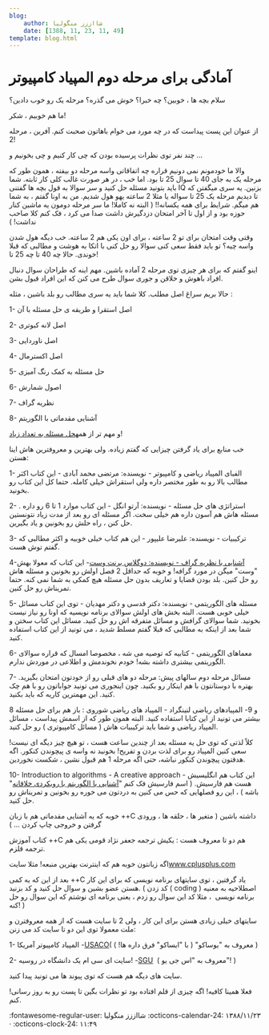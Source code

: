 ```yaml
---
blog:
    author: شااززز منگولیا
    date: [1388, 11, 23, 11, 49]
template: blog.html
---
```

# آمادگی برای مرحله دوم المپیاد کامپیوتر

<div class="cnt">
سلام بچه ها ، خوبین؟ چه خبرا؟ خوش می گذره؟ مرحله یک رو خوب دادین؟<p>ما هم خوبیم ، شکر!</p>
<p>از عنوان این پست پیداست که در چه مورد می خوام باهاتون صحبت کنم. آفرین ، مرحله 2!</p>
<p>چند نفر توی نظرات پرسیده بودن که چی کار کنیم و چی بخونیم و ...</p>
<p>والا ما خودمونم نمی دونیم قراره چه اتفاقاتی واسه مرحله دو بیفته ، همون طور که مرحله یک به جای 40 تا سوال 25 تا بود. اما خب ، در هر صورت غالب کلی کار ثابته. شما باید بتونید مسئله حل کنید و سر سوالا به قول بچه ها گفتنی IQ بزنین. یه سری میگفتن که تا دیدیم مرحله یک 25 تا سواله یا مثلا 2 ساعته یهو هول شدیم. من به اونا گفتم ، به شما هم میگم. شرایط برای همه یکسانه!! ( البته نه کاملا! ما سر مرحله دومون یه ماشین کنار حوزه بود و از اول تا آخر امتحان دزدگیرش داشت صدا می کرد ، فک کنم کلا صاحب نداشت! )</p>
<p>وقتی وقت امتحان برای تو 2 ساعته ، برای اون یکی هم 2 ساعته. خب دیگه هول شدن واسه چیه؟ تو باید فقط سعی کنی سوالا رو حل کنی با اتکا به هوشت و مطالبی که قبلا خوندی. حالا چه 40 تا چه 25 تا!</p>
<p>اینو گفتم که برای هر چیزی توی مرحله 2 آماده باشین. مهم اینه که طراحان سوال دنبال افراد باهوش و خلاقن و جوری سوال طرح می کنن که این افراد قبول بشن.</p>
<p>حالا بریم سراغ اصل مطلب. کلا شما باید یه سری مطالب رو بلد باشین ، مثله :</p>
<p>1- اصل استقرا و طریقه ی حل مسئله با آن</p>
<p>2- اصل لانه کبوتری</p>
<p>3- اصل ناوردایی</p>
<p>4- اصل اکسترمال</p>
<p>5- حل مسئله به کمک رنگ آمیزی</p>
<p>6- اصول شمارش</p>
<p>7- نظریه گراف</p>
<p>8- آشنایی مقدماتی با الگوریتم</p>
<p>و مهم تر از همه<u>حل مسئله به تعداد زیاد</u>!</p>
<p>خب منابع برای یاد گرفتن چیزایی که گفتم زیاده. ولی بهترین و معروفترین هاش اینا هستن:</p>
<p>1- الفبای المپیاد ریاضی و کامپیوتر - نویسنده: مرتضی محمد آبادی - این کتاب اکثر مطالب بالا رو به طور مختصر داره ولی استقراش خیلی کامله. حتما کل این کتاب رو بخونید.</p>
<p>2- استراتژی های حل مسئله - نویسنده: آرتو انگل - این کتاب موارد 1 تا 6 رو داره . مسئله هاش هم آسون داره هم خیلی سخت. اگر مسئله ای رو بعد از مدت زیاد نتونستین حل کنن ، راه حلش رو بخونین و یاد بگیرین.</p>
<p>3- ترکیبیات - نویسنده: علیرضا علیپور - این هم کتاب خیلی خوبیه و اکثر مطالبی که گفتم توش هست.</p>
<p>4-<a href="http://www.adinebook.com/gp/product/9647817266/ref=sr_1_1000_4/639-9024980-2725691">آشنایی با نظریه گراف - نویسنده: دوگلاس برنت وست</a>- این کتاب که معولا بهش "وست" میگن در مورد گرافه! و خوبه که حداقل 2 فصل اولش رو بخونین و مسئله هاش رو حل کنین. بلد بودن قضایا و تعاریف بدون حل مسئله هیچ کمکی به شما نمی کنه. حتما تمریناش رو حل کنین.</p>
<p>5- مسئله های الگوریتمی - نویسنده: دکتر قدسی و دکتر مهدیان - توی این کتاب مسائل خیلی خوبی هست. البته بخش های اولش سوالای برنامه نویسیه که اونا رو نیاز نیست بخونید. شما سوالای گرافش و مسائل متفرقه اش رو حل کنید. مسائل این کتاب سختن و شما بعد از اینکه به مطالبی که قبلا گفتم مسلط شدید ، می تونید از این کتاب استفاده کنید.</p>
<p>6- معماهای الگوریتمی - کتابیه که توصیه می شه ، مخصوصا امسال که قراره سوالای الگوریتمی بیشتری داشته بشه! خودم نخوندمش و اطلاعی در موردش ندارم.</p>
<p>7- مسائل مرحله دوم سالهای پیش: مرحله دو های قبلی رو از خودتون امتحان بگیرید. بهتره با دوستانتون با هم اینکار رو بکنید. چون اینجوری می تونید جواباتون رو با هم چک کنید. این مهمترین کاریه که باید بکنید.</p>
<p>8 و 9- المپیادهای ریاضی لنینگراد - المپیاد های ریاضی شوروی : باز هم برای حل مسئله بیشتر می تونید از این کتابا استفاده کنید. البته همون طور که از اسمش پیداست ، مسائل المپیاد ریاضی و شما باید ترکیبیات هاش ( مسائل کامپیوتری ) رو حل کنید.</p>
<p>کلاً لذتی که توی حل یه مسئله بعد از چندین ساعت هست ، تو هیچ چیز دیگه ای نیست! سعی کنین المپیاد رو برای لذت بردن و تفریح! بخونید نه واسه ی پیچوندن کنکور. اگه هدفتون پیچوندن کنکور نباشه، حتی اگه مرحله 1 هم قبول نشین ، شکست نخوردین.</p>
<p>10- Introduction to algorithms - A creative approach - این کتاب هم انگلیسیش هست هم فارسیش. ( اسم فارسیش فک کنم "<a href="http://www.adinebook.com/gp/product/9640422793/ref=sr_1_1000_1/639-9024980-2725691">آشنایی با الگوریتم با رویکردی خلاقانه</a>" باشه ) ، این رو فصلهایی که حس می کنین به دردتون می خوره رو بخونین و تمریناش رو حل کنید.</p>
<p>خوبه که یه آشنایی مقدماتی هم با زبان ++C داشته باشین ( متغیر ها ، حلقه ها ، ورودی گرفتن و خروجی چاپ کردن ... )</p>
<p>کتاب آموزش ++C هم دو تا معروف هست : یکیش ترجمه جعفر نژاد قومی یکی هم ترجمه قلزم.</p>
<p>اگه زبانتون خوبه هم که اینترنت بهترین منبعه! مثلا سایت<a href="http://www.cplusplus.com/doc/tutorial/" target="_blank">www.cplusplus.com</a></p>
<p>بعد از این که یه کمی ++C یاد گرفتین ، توی سایتهای برنامه نویسی که برای این کار هستن عضو بشین و سوال حل کنید و کد بزنید. ( کد زدن ( coding ) اصطلاحیه به معنیه برنامه نویسی  ، مثلا کد این سوال رو زدم ، یعنی برنامه ای نوشتم که این سوال رو حل کنه! )</p>
<p>سایتهای خیلی زیادی هستن برای این کار ، ولی 2 تا سایت هست که از همه معروفترن و ملت معمولا توی این دو تا سایت کد می زنن:</p>
<p>1- المپیاد کامپیوتر آمریکا -<a href="http://ace.delos.com/usacogate" target="_blank">USACO</a>( معروف به "یوساکو" ( با "ایساکو" فرق داره ها! ) ) </p>
<p>2- سایت ای سی ام یک دانشگاه در روسیه! -<a href="http://acm.sgu.ru/" target="_blank">SGU</a>  ( معروف به "اس جی یو"! )</p>
<p>سایت های دیگه هم هست که توی پیوند ها می تونید پیدا کنید.</p>
<p>فعلا همینا کافیه! اگه چیزی از قلم افتاده بود تو نظرات بگین تا پست رو به روز رسانی! کنم.</p>
</div>

<div class="blog-info" markdown>
<span class="blog-author">
:fontawesome-regular-user: شااززز منگولیا
</span>
<span class="blog-date">
:octicons-calendar-24: ۱۳۸۸/۱۱/۲۳ · :octicons-clock-24: ۱۱:۴۹
</span>
</div>

